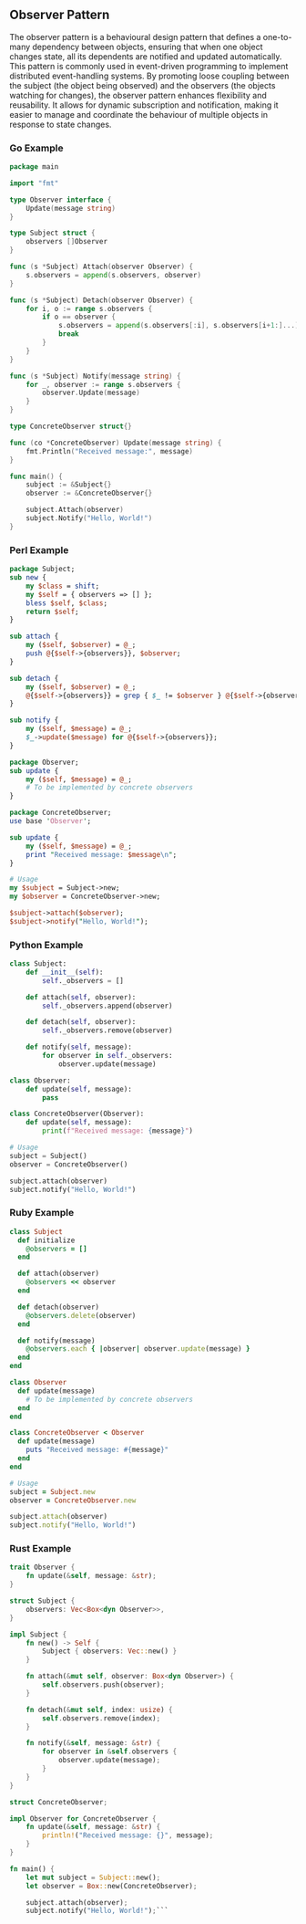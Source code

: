 ## Observer Pattern

The observer pattern is a behavioural design pattern that defines a one-to-many dependency between objects, ensuring that when one object
changes state, all its dependents are notified and updated automatically. This pattern is commonly used in event-driven programming to
implement distributed event-handling systems. By promoting loose coupling between the subject (the object being observed) and the observers
(the objects watching for changes), the observer pattern enhances flexibility and reusability. It allows for dynamic subscription and notification,
making it easier to manage and coordinate the behaviour of multiple objects in response to state changes.

### Go Example

```go
package main

import "fmt"

type Observer interface {
    Update(message string)
}

type Subject struct {
    observers []Observer
}

func (s *Subject) Attach(observer Observer) {
    s.observers = append(s.observers, observer)
}

func (s *Subject) Detach(observer Observer) {
    for i, o := range s.observers {
        if o == observer {
            s.observers = append(s.observers[:i], s.observers[i+1:]...)
            break
        }
    }
}

func (s *Subject) Notify(message string) {
    for _, observer := range s.observers {
        observer.Update(message)
    }
}

type ConcreteObserver struct{}

func (co *ConcreteObserver) Update(message string) {
    fmt.Println("Received message:", message)
}

func main() {
    subject := &Subject{}
    observer := &ConcreteObserver{}

    subject.Attach(observer)
    subject.Notify("Hello, World!")
}
```

### Perl Example

```perl
package Subject;
sub new {
    my $class = shift;
    my $self = { observers => [] };
    bless $self, $class;
    return $self;
}

sub attach {
    my ($self, $observer) = @_;
    push @{$self->{observers}}, $observer;
}

sub detach {
    my ($self, $observer) = @_;
    @{$self->{observers}} = grep { $_ != $observer } @{$self->{observers}};
}

sub notify {
    my ($self, $message) = @_;
    $_->update($message) for @{$self->{observers}};
}

package Observer;
sub update {
    my ($self, $message) = @_;
    # To be implemented by concrete observers
}

package ConcreteObserver;
use base 'Observer';

sub update {
    my ($self, $message) = @_;
    print "Received message: $message\n";
}

# Usage
my $subject = Subject->new;
my $observer = ConcreteObserver->new;

$subject->attach($observer);
$subject->notify("Hello, World!");
```

### Python Example

```python
class Subject:
    def __init__(self):
        self._observers = []

    def attach(self, observer):
        self._observers.append(observer)

    def detach(self, observer):
        self._observers.remove(observer)

    def notify(self, message):
        for observer in self._observers:
            observer.update(message)

class Observer:
    def update(self, message):
        pass

class ConcreteObserver(Observer):
    def update(self, message):
        print(f"Received message: {message}")

# Usage
subject = Subject()
observer = ConcreteObserver()

subject.attach(observer)
subject.notify("Hello, World!")
```

### Ruby Example

```ruby
class Subject
  def initialize
    @observers = []
  end

  def attach(observer)
    @observers << observer
  end

  def detach(observer)
    @observers.delete(observer)
  end

  def notify(message)
    @observers.each { |observer| observer.update(message) }
  end
end

class Observer
  def update(message)
    # To be implemented by concrete observers
  end
end

class ConcreteObserver < Observer
  def update(message)
    puts "Received message: #{message}"
  end
end

# Usage
subject = Subject.new
observer = ConcreteObserver.new

subject.attach(observer)
subject.notify("Hello, World!")
```

### Rust Example

```rust
trait Observer {
    fn update(&self, message: &str);
}

struct Subject {
    observers: Vec<Box<dyn Observer>>,
}

impl Subject {
    fn new() -> Self {
        Subject { observers: Vec::new() }
    }

    fn attach(&mut self, observer: Box<dyn Observer>) {
        self.observers.push(observer);
    }

    fn detach(&mut self, index: usize) {
        self.observers.remove(index);
    }

    fn notify(&self, message: &str) {
        for observer in &self.observers {
            observer.update(message);
        }
    }
}

struct ConcreteObserver;

impl Observer for ConcreteObserver {
    fn update(&self, message: &str) {
        println!("Received message: {}", message);
    }
}

fn main() {
    let mut subject = Subject::new();
    let observer = Box::new(ConcreteObserver);

    subject.attach(observer);
    subject.notify("Hello, World!");```

